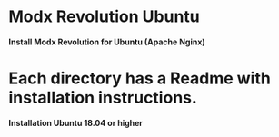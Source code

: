 # Modx Revolution Ubuntu
<strong>Install Modx Revolution for Ubuntu (Apache Nginx)<br>

<h1>Each directory has a Readme with installation instructions.</h1>

<strong>Installation Ubuntu 18.04 or higher<strong>
